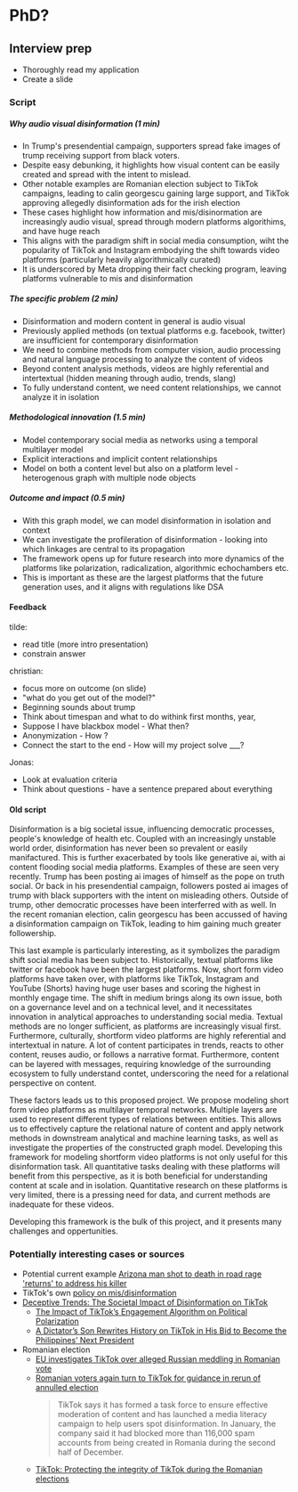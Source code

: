 # PhD?

## Interview prep

* Thoroughly read my application
* Create a slide

### Script

##### Why audio visual disinformation (1 min)

* In Trump's presendential campaign, supporters spread fake images of trump receiving support from black voters. 
* Despite easy debunking, it highlights how visual content can be easily created and spread with the intent to mislead.
* Other notable examples are Romanian election subject to TikTok campaigns, leading to calin georgescu gaining large support, and TikTok approving allegedly disinformation ads for the irish election
* These cases highlight how information and mis/disinormation are increasingly audio visual, spread through modern platforms algorithims, and have huge reach
* This aligns with the paradigm shift in social media consumption, wiht the popularity of TikTok and Instagram embodying the shift towards video platforms (particularly heavily algorithmically curated) 
* It is underscored by Meta dropping their fact checking program, leaving platforms vulnerable to mis and disinformation

##### The specific problem (2 min)

* Disinformation and modern content in general is audio visual
* Previously applied methods (on textual platforms e.g. facebook, twitter) are insufficient for contemporary disinformation
* We need to combine methods from computer vision, audio processing and natural language processing to analyze the content of videos
* Beyond content analysis methods, videos are highly referential and intertextual (hidden meaning through audio, trends, slang)
* To fully understand content, we need content relationships, we cannot analyze it in isolation

##### Methodological innovation (1.5 min)

* Model contemporary social media as networks using a temporal multilayer model
* Explicit interactions and implicit content relationships
* Model on both a content level but also on a platform level - heterogenous graph with multiple node objects

##### Outcome and impact (0.5 min)

* With this graph model, we can model disinformation in isolation and context
* We can investigate the profileration of disinformation - looking into which linkages are central to its propagation
* The framework opens up for future research into more dynamics of the platforms like polarization, radicalization, algorithmic echochambers etc.
* This is important as these are the largest platforms that the future generation uses, and it aligns with regulations like DSA

#### Feedback

tilde:
* read title (more intro presentation)
* constrain answer

christian:
* focus more on outcome (on slide)
* "what do you get out of the model?"
* Beginning sounds about trump
* Think about timespan and what to do withink first months, year, 
* Suppose I have blackbox model - What then?
* Anonymization - How ?
* Connect the start to the end - How will my project solve ___?
	
Jonas:
* Look at evaluation criteria
* Think about questions - have a sentence prepared about everything

#### Old script

Disinformation is a big societal issue, influencing democratic processes, people's knowledge of health etc. Coupled with an increasingly unstable world order, disinformation has never been so prevalent or easily manifactured. This is further exacerbated by tools like generative ai, with ai content flooding social media platforms. Examples of these are seen very recently. Trump has been posting ai images of himself as the pope on truth social. Or back in his presendential campaign, followers posted ai images of trump with black supporters with the intent on misleading others. Outside of trump, other democratic processes have been interferred with as well. In the recent romanian election, calin georgescu has been accussed of having a disinformation campaign on TikTok, leading to him gaining much greater followership. 

This last example is particularly interesting, as it symbolizes the paradigm shift social media has been subject to. Historically, textual platforms like twitter or facebook have been the largest platforms. Now, short form video platforms have taken over, with platforms like TikTok, Instagram and YouTube (Shorts) having huge user bases and scoring the highest in monthly engage time. The shift in medium brings along its own issue, both on a governance level and on a technical level, and it necessitates innovation in analytical approaches to understanding social media. Textual methods are no longer sufficient, as platforms are increasingly visual first. Furthermore, culturally, shortform video platforms are highly referential and intertextual in nature. A lot of content participates in trends, reacts to other content, reuses audio, or follows a narrative format. Furthermore, content can be layered with messages, requiring knowledge of the surrounding ecosystem to fully understand contet, underscoring the need for a relational perspective on content. 

These factors leads us to this proposed project. We propose modeling short form video platforms as multilayer temporal networks. Multiple layers are used to represent different types of relations between entities. This allows us to effectively capture the relational nature of content and apply network methods in downstream analytical and machine learning tasks, as well as investigate the properties of the constructed graph model. Developing this framework for modeling shortform video platforms is not only useful for this disinformation task. All quantitative tasks dealing with these platforms will benefit from this perspective, as it is both beneficial for understanding content at scale and in isolation. Quantitative research on these platforms is very limited, there is a pressing need for data, and current methods are inadequate for these videos. 

Developing this framework is the bulk of this project, and it presents many challenges and oppertunities. 

### Potentially interesting cases or sources

* Potential current example [Arizona man shot to death in road rage 'returns' to address his killer](https://www.bbc.com/news/articles/cq808px90wxo)
* TikTok's own [policy on mis/disinformation](https://www.tiktok.com/transparency/en-us/combating-misinformation/)
* [Deceptive Trends: The Societal Impact of Disinformation on TikTok](https://www.internationalaffairs.org.au/australianoutlook/deceptive-trends-the-societal-impact-of-disinformation-on-tiktok/)
	* [The Impact of TikTok’s Engagement Algorithm on Political Polarization](https://www.shiruizhong.com/TheIndependentProject.pdf)
	* [A Dictator’s Son Rewrites History on TikTok in His Bid to Become the Philippines’ Next President](https://time.com/6173757/bongbong-marcos-tiktok-philippines-election/)
* Romanian election
	* [EU investigates TikTok over alleged Russian meddling in Romanian vote](https://www.bbc.com/news/articles/cm2v13nz202o)
	* [Romanian voters again turn to TikTok for guidance in rerun of annulled election](https://www.reuters.com/world/europe/romanian-voters-again-turn-tiktok-guidance-rerun-annulled-election-2025-05-01/)
		> TikTok says it has formed a task force to ensure effective moderation of content and has launched a media literacy campaign to help users spot disinformation. In January, the company said it had blocked more than 116,000 spam accounts from being created in Romania during the second half of December.
	* [TikTok: Protecting the integrity of TikTok during the Romanian elections](https://newsroom.tiktok.com/en-eu/protecting-the-integrity-of-tiktok-during-the-romanian-elections)
